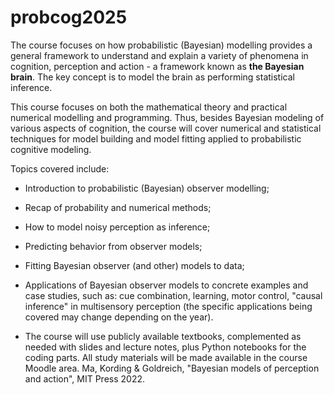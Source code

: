# probcog2025

The course focuses on how probabilistic (Bayesian) modelling provides a general framework to understand and explain a variety of phenomena in cognition, perception and action - a framework known as **the Bayesian brain**. The key concept is to model the brain as performing statistical inference.

This course focuses on both the mathematical theory and practical numerical modelling and programming. Thus, besides Bayesian modeling of various aspects of cognition, the course will cover numerical and statistical techniques for model building and model fitting applied to probabilistic cognitive modeling.

Topics covered include:

- Introduction to probabilistic (Bayesian) observer modelling;
- Recap of probability and numerical methods;
- How to model noisy perception as inference;
- Predicting behavior from observer models;
- Fitting Bayesian observer (and other) models to data;
- Applications of Bayesian observer models to concrete examples and case studies, such as: cue combination, learning, motor control, "causal inference" in multisensory perception (the specific applications being covered may change depending on the year).

- The course will use publicly available textbooks, complemented as needed with slides and lecture notes, plus Python notebooks for the coding parts. All study materials will be made available in the course Moodle area. Ma, Kording & Goldreich, "Bayesian models of perception and action", MIT Press 2022.
